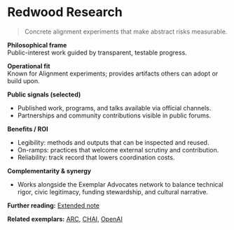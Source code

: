 # Redwood Research

> Concrete alignment experiments that make abstract risks measurable.

**Philosophical frame**  
Public-interest work guided by transparent, testable progress.

**Operational fit**  
Known for Alignment experiments; provides artifacts others can adopt or build upon.

**Public signals (selected)**  
- Published work, programs, and talks available via official channels.  
- Partnerships and community contributions visible in public forums.

**Benefits / ROI**  
- Legibility: methods and outputs that can be inspected and reused.  
- On-ramps: practices that welcome external scrutiny and contribution.  
- Reliability: track record that lowers coordination costs.

**Complementarity & synergy**  
- Works alongside the Exemplar Advocates network to balance technical rigor, civic legitimacy, funding stewardship, and cultural narrative.

**Further reading:** [Extended note](/funders/extended/RedwoodResearch.md)


**Related exemplars:** [ARC](/funders/ARC.md), [CHAI](/funders/CHAI.md), [OpenAI](/funders/OpenAI.md)

